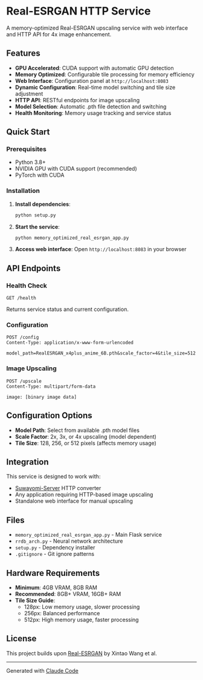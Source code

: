 # Real-ESRGAN HTTP Service

A memory-optimized Real-ESRGAN upscaling service with web interface and HTTP API for 4x image enhancement.

## Features

- **GPU Accelerated**: CUDA support with automatic GPU detection
- **Memory Optimized**: Configurable tile processing for memory efficiency
- **Web Interface**: Configuration panel at `http://localhost:8083`
- **Dynamic Configuration**: Real-time model switching and tile size adjustment
- **HTTP API**: RESTful endpoints for image upscaling
- **Model Selection**: Automatic .pth file detection and switching
- **Health Monitoring**: Memory usage tracking and service status

## Quick Start

### Prerequisites

- Python 3.8+
- NVIDIA GPU with CUDA support (recommended)
- PyTorch with CUDA

### Installation

1. **Install dependencies**:
   ```bash
   python setup.py
   ```

2. **Start the service**:
   ```bash
   python memory_optimized_real_esrgan_app.py
   ```

3. **Access web interface**:
   Open `http://localhost:8083` in your browser

## API Endpoints

### Health Check
```http
GET /health
```
Returns service status and current configuration.

### Configuration
```http
POST /config
Content-Type: application/x-www-form-urlencoded

model_path=RealESRGAN_x4plus_anime_6B.pth&scale_factor=4&tile_size=512
```

### Image Upscaling
```http
POST /upscale
Content-Type: multipart/form-data

image: [binary image data]
```

## Configuration Options

- **Model Path**: Select from available .pth model files
- **Scale Factor**: 2x, 3x, or 4x upscaling (model dependent)
- **Tile Size**: 128, 256, or 512 pixels (affects memory usage)

## Integration

This service is designed to work with:
- [Suwayomi-Server](https://github.com/FadedSociety/Suwayomi-Server) HTTP converter
- Any application requiring HTTP-based image upscaling
- Standalone web interface for manual upscaling

## Files

- `memory_optimized_real_esrgan_app.py` - Main Flask service
- `rrdb_arch.py` - Neural network architecture
- `setup.py` - Dependency installer
- `.gitignore` - Git ignore patterns

## Hardware Requirements

- **Minimum**: 4GB VRAM, 8GB RAM
- **Recommended**: 8GB+ VRAM, 16GB+ RAM
- **Tile Size Guide**:
  - 128px: Low memory usage, slower processing
  - 256px: Balanced performance
  - 512px: High memory usage, faster processing

## License

This project builds upon [Real-ESRGAN](https://github.com/xinntao/Real-ESRGAN) by Xintao Wang et al.

---

Generated with [Claude Code](https://claude.ai/code)